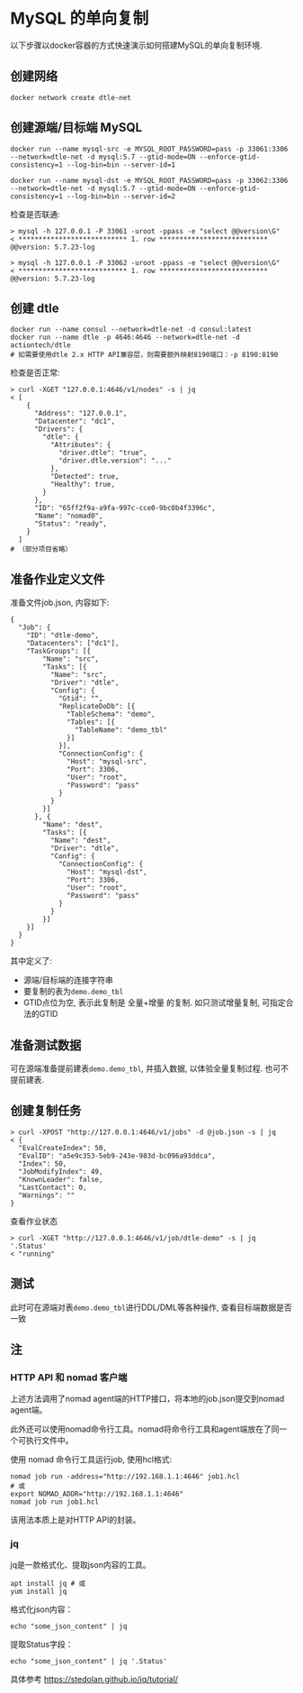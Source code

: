 # MySQL 的单向复制

以下步骤以docker容器的方式快速演示如何搭建MySQL的单向复制环境.

## 创建网络

```
docker network create dtle-net
```

## 创建源端/目标端 MySQL

```
docker run --name mysql-src -e MYSQL_ROOT_PASSWORD=pass -p 33061:3306 --network=dtle-net -d mysql:5.7 --gtid-mode=ON --enforce-gtid-consistency=1 --log-bin=bin --server-id=1

docker run --name mysql-dst -e MYSQL_ROOT_PASSWORD=pass -p 33062:3306 --network=dtle-net -d mysql:5.7 --gtid-mode=ON --enforce-gtid-consistency=1 --log-bin=bin --server-id=2
```

检查是否联通: 

```
> mysql -h 127.0.0.1 -P 33061 -uroot -ppass -e "select @@version\G"
< *************************** 1. row ***************************
@@version: 5.7.23-log

> mysql -h 127.0.0.1 -P 33062 -uroot -ppass -e "select @@version\G"
< *************************** 1. row ***************************
@@version: 5.7.23-log
```

## 创建 dtle

```
docker run --name consul --network=dtle-net -d consul:latest
docker run --name dtle -p 4646:4646 --network=dtle-net -d actiontech/dtle
# 如需要使用dtle 2.x HTTP API兼容层，则需要额外映射8190端口：-p 8190:8190
```

检查是否正常: 

```
> curl -XGET "127.0.0.1:4646/v1/nodes" -s | jq
< [
    {
      "Address": "127.0.0.1",
      "Datacenter": "dc1",
      "Drivers": {
        "dtle": {
          "Attributes": {
            "driver.dtle": "true",
            "driver.dtle.version": "..."
          },
          "Detected": true,
          "Healthy": true,
        }
      },
      "ID": "65ff2f9a-a9fa-997c-cce0-9bc0b4f3396c",
      "Name": "nomad0",
      "Status": "ready",
    }
  ]
# （部分项目省略）
```

## 准备作业定义文件

准备文件job.json, 内容如下: 

```
{
  "Job": {
    "ID": "dtle-demo",
    "Datacenters": ["dc1"],
    "TaskGroups": [{
        "Name": "src",
        "Tasks": [{
          "Name": "src",
          "Driver": "dtle",
          "Config": {
            "Gtid": "",
            "ReplicateDoDb": [{
              "TableSchema": "demo",
              "Tables": [{
                "TableName": "demo_tbl"
              }]
            }],
            "ConnectionConfig": {
              "Host": "mysql-src",
              "Port": 3306,
              "User": "root",
              "Password": "pass"
            }
          }
        }]
      }, {
        "Name": "dest",
        "Tasks": [{
          "Name": "dest",
          "Driver": "dtle",
          "Config": {
            "ConnectionConfig": {
              "Host": "mysql-dst",
              "Port": 3306,
              "User": "root",
              "Password": "pass"
            }
          }
        }]
    }]
  }
}
```

其中定义了: 
- 源端/目标端的连接字符串
- 要复制的表为`demo.demo_tbl`
- GTID点位为空, 表示此复制是 全量+增量 的复制. 如只测试增量复制, 可指定合法的GTID

## 准备测试数据

可在源端准备提前建表`demo.demo_tbl`, 并插入数据, 以体验全量复制过程. 
也可不提前建表.

## 创建复制任务

```
> curl -XPOST "http://127.0.0.1:4646/v1/jobs" -d @job.json -s | jq
< {
  "EvalCreateIndex": 50,
  "EvalID": "a5e9c353-5eb9-243e-983d-bc096a93ddca",
  "Index": 50,
  "JobModifyIndex": 49,
  "KnownLeader": false,
  "LastContact": 0,
  "Warnings": ""
}
```

查看作业状态

```
> curl -XGET "http://127.0.0.1:4646/v1/job/dtle-demo" -s | jq '.Status'
< "running"
```

## 测试

此时可在源端对表`demo.demo_tbl`进行DDL/DML等各种操作, 查看目标端数据是否一致

## 注

### HTTP API 和 nomad 客户端

上述方法调用了nomad agent端的HTTP接口，将本地的job.json提交到nomad agent端。

此外还可以使用nomad命令行工具。nomad将命令行工具和agent端放在了同一个可执行文件中。

使用 nomad 命令行工具运行job, 使用hcl格式:

```
nomad job run -address="http://192.168.1.1:4646" job1.hcl
# 或
export NOMAD_ADDR="http://192.168.1.1:4646"
nomad job run job1.hcl 
```

该用法本质上是对HTTP API的封装。

### jq

jq是一款格式化、提取json内容的工具。

```
apt install jq # 或
yum install jq
```

格式化json内容：

```
echo "some_json_content" | jq
```

提取Status字段：

```
echo "some_json_content" | jq '.Status'
```

具体参考 https://stedolan.github.io/jq/tutorial/
